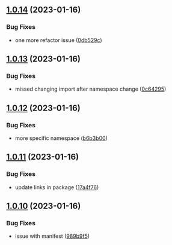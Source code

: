 ## [1.0.14](https://github.com/eliotstocker/hubitat-warmup-connect/compare/v1.0.13...v1.0.14) (2023-01-16)


### Bug Fixes

* one more refactor issue ([0db529c](https://github.com/eliotstocker/hubitat-warmup-connect/commit/0db529c41be4dd21032a1181ed5f339776466d3e))



## [1.0.13](https://github.com/eliotstocker/hubitat-warmup-connect/compare/v1.0.12...v1.0.13) (2023-01-16)


### Bug Fixes

* missed changing import after namespace change ([0c64295](https://github.com/eliotstocker/hubitat-warmup-connect/commit/0c6429512993942450e089d84cf66e04325e6e9f))



## [1.0.12](https://github.com/eliotstocker/hubitat-warmup-connect/compare/v1.0.11...v1.0.12) (2023-01-16)


### Bug Fixes

* more specific namespace ([b6b3b00](https://github.com/eliotstocker/hubitat-warmup-connect/commit/b6b3b00bd99cb3096ad378eb157047b0d7cf9c4a))



## [1.0.11](https://github.com/eliotstocker/hubitat-warmup-connect/compare/v1.0.10...v1.0.11) (2023-01-16)


### Bug Fixes

* update links in package ([17a4f76](https://github.com/eliotstocker/hubitat-warmup-connect/commit/17a4f765374e39f9d1c7a4fd2433c64f2cc6be02))



## [1.0.10](https://github.com/eliotstocker/hubitat-warmup-connect/compare/v1.0.9...v1.0.10) (2023-01-16)


### Bug Fixes

* issue with manifest ([989b9f5](https://github.com/eliotstocker/hubitat-warmup-connect/commit/989b9f5d46f966486ec52a67e4615ea2b3b644df))




